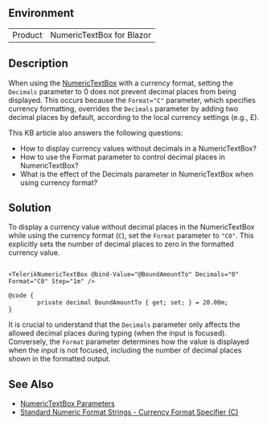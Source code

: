 
## Environment
<table>
<tbody>
<tr>
<td>Product</td>
<td>NumericTextBox for Blazor</td>
</tr>
</tbody>
</table>

## Description

When using the [NumericTextBox](slug:components/numerictextbox/overview) with a currency format, setting the `Decimals` parameter to 0 does not prevent decimal places from being displayed. This occurs because the `Format="C"` parameter, which specifies currency formatting, overrides the `Decimals` parameter by adding two decimal places by default, according to the local currency settings (e.g., £).

This KB article also answers the following questions:
- How to display currency values without decimals in a NumericTextBox?
- How to use the Format parameter to control decimal places in NumericTextBox?
- What is the effect of the Decimals parameter in NumericTextBox when using currency format?

## Solution

To display a currency value without decimal places in the NumericTextBox while using the currency format (`C`), set the `Format` parameter to `"C0"`. This explicitly sets the number of decimal places to zero in the formatted currency value.

````RAZOR

<TelerikNumericTextBox @bind-Value="@BoundAmountTo" Decimals="0" Format="C0" Step="1m" />

@code {
        private decimal BoundAmountTo { get; set; } = 20.00m;
}

````

It is crucial to understand that the `Decimals` parameter only affects the allowed decimal places during typing (when the input is focused). Conversely, the `Format` parameter determines how the value is displayed when the input is not focused, including the number of decimal places shown in the formatted output.

## See Also

- [NumericTextBox Parameters](slug:components/numerictextbox/overview#numeric-textbox-parameters)
- [Standard Numeric Format Strings - Currency Format Specifier (C)](https://learn.microsoft.com/en-us/dotnet/standard/base-types/standard-numeric-format-strings#currency-format-specifier-c)

